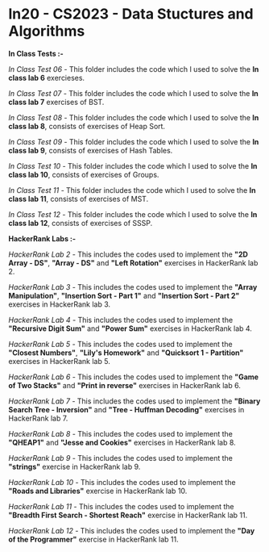 # ln20 - CS2023 - Data Stuctures and Algorithms
 
**In Class Tests :-**

*In Class Test 06 -* 
This folder includes the code which I used to solve the **In class lab 6** exercieses.  

*In Class Test 07 -*
This folder includes the code which I used to solve the **In class lab 7** exercises of BST.  

*In Class Test 08 -*
This folder includes the code which I used to solve the **In class lab 8**, consists of exercises of Heap Sort.

*In Class Test 09 -*
This folder includes the code which I used to solve the **In class lab 9**, consists of exercises of Hash Tables.

*In Class Test 10 -*
This folder includes the code which I used to solve the **In class lab 10**, consists of exercises of Groups.

*In Class Test 11 -*
This folder includes the code which I used to solve the **In class lab 11**, consists of exercises of MST.

*In Class Test 12 -*
This folder includes the code which I used to solve the **In class lab 12**, consists of exercises of SSSP.

**HackerRank Labs :-**

*HackerRank Lab 2 -*
This  includes the codes used to implement the **"2D Array - DS"**, **"Array - DS"** and **"Left Rotation"** exercises in HackerRank lab 2. 

*HackerRank Lab 3 -*
This  includes the codes used to implement the **"Array Manipulation"**, **"Insertion Sort - Part 1"** and **"Insertion Sort - Part 2"** exercises in HackerRank lab 3. 

*HackerRank Lab 4 -*
This  includes the codes used to implement the **"Recursive Digit Sum"** and **"Power Sum"** exercises in HackerRank lab 4. 

*HackerRank Lab 5 -*
This  includes the codes used to implement the **"Closest Numbers"**, **"Lily's Homework"** and **"Quicksort 1 - Partition"** exercises in HackerRank lab 5. 

*HackerRank Lab 6 -*
This  includes the codes used to implement the **"Game of Two Stacks"** and **"Print in reverse"** exercises in HackerRank lab 6. 

*HackerRank Lab 7 -*
This  includes the codes used to implement the **"Binary Search Tree - Inversion"** and **"Tree - Huffman Decoding"** exercises in HackerRank lab 7. 

*HackerRank Lab 8 -*
This  includes the codes used to implement the **"QHEAP1"** and **"Jesse and Cookies"** exercises in HackerRank lab 8. 

*HackerRank Lab 9 -*
This  includes the codes used to implement the **"strings"** exercise in HackerRank lab 9. 

*HackerRank Lab 10 -*
This  includes the codes used to implement the **"Roads and Libraries"** exercise in HackerRank lab 10. 

*HackerRank Lab 11 -*
This  includes the codes used to implement the **"Breadth First Search - Shortest Reach"** exercise in HackerRank lab 11. 

*HackerRank Lab 12 -*
This  includes the codes used to implement the **"Day of the Programmer"** exercise in HackerRank lab 11. 
